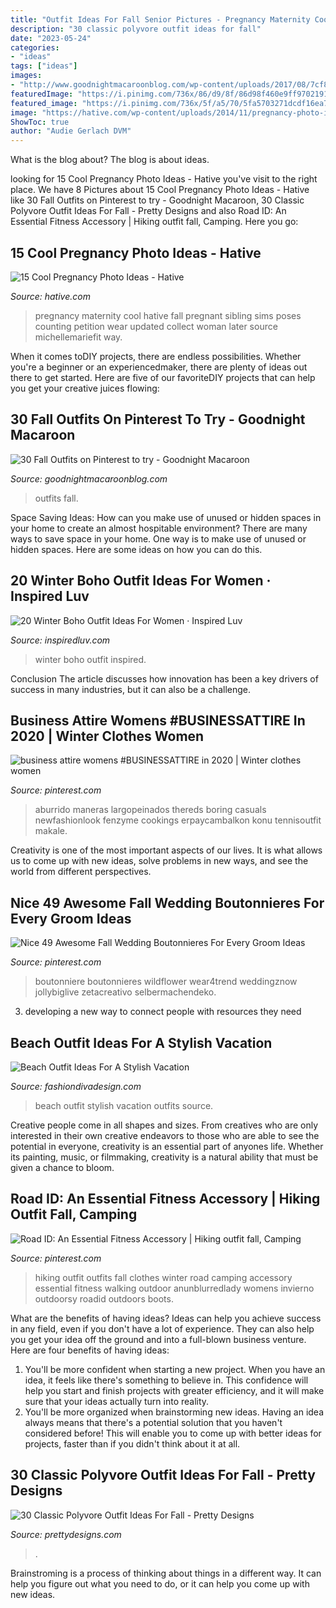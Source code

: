 ```yaml
---
title: "Outfit Ideas For Fall Senior Pictures - Pregnancy Maternity Cool Hative Fall Pregnant Sibling Sims Poses Counting Petition Wear Updated Collect Woman Later Source Michellemariefit Way"
description: "30 classic polyvore outfit ideas for fall"
date: "2023-05-24"
categories:
- "ideas"
tags: ["ideas"]
images:
- "http://www.goodnightmacaroonblog.com/wp-content/uploads/2017/08/7cf8f5a661210853a328ffbd8ed31af2.jpg"
featuredImage: "https://i.pinimg.com/736x/86/d9/8f/86d98f460e9ff970219144c8f98e055d.jpg"
featured_image: "https://i.pinimg.com/736x/5f/a5/70/5fa5703271dcdf16ea7641051f6751a8.jpg"
image: "https://hative.com/wp-content/uploads/2014/11/pregnancy-photo-ideas/7-cool-pregnancy-photo-ideas.jpg"
ShowToc: true
author: "Audie Gerlach DVM"
---
```



What is the blog about?
The blog is about ideas.

	

		
looking for 15 Cool Pregnancy Photo Ideas - Hative you've visit to the right place. We have 8 Pictures about 15 Cool Pregnancy Photo Ideas - Hative like 30 Fall Outfits on Pinterest to try - Goodnight Macaroon, 30 Classic Polyvore Outfit Ideas For Fall - Pretty Designs and also Road ID: An Essential Fitness Accessory | Hiking outfit fall, Camping. Here you go:
		
    
## 15 Cool Pregnancy Photo Ideas - Hative

<img loading=lazy src="https://hative.com/wp-content/uploads/2014/11/pregnancy-photo-ideas/7-cool-pregnancy-photo-ideas.jpg" onerror="this.onerror=null;this.src='https://tse3.mm.bing.net/th?id=OIP.4LD72bU6nJ_gEpIry0L_8wHaLH&amp;pid=15.1';" alt="15 Cool Pregnancy Photo Ideas - Hative">

_Source: hative.com_

>pregnancy maternity cool hative fall pregnant sibling sims poses counting petition wear updated collect woman later source michellemariefit way. 

	

When it comes toDIY projects, there are endless possibilities. Whether you're a beginner or an experiencedmaker, there are plenty of ideas out there to get started. Here are five of our favoriteDIY projects that can help you get your creative juices flowing: 

    
## 30 Fall Outfits On Pinterest To Try - Goodnight Macaroon

<img loading=lazy src="http://www.goodnightmacaroonblog.com/wp-content/uploads/2017/08/7cf8f5a661210853a328ffbd8ed31af2.jpg" onerror="this.onerror=null;this.src='https://tse2.mm.bing.net/th?id=OIP.FCjp_J5v46-0fQtQj5mjsQHaQK&amp;pid=15.1';" alt="30 Fall Outfits on Pinterest to try - Goodnight Macaroon">

_Source: goodnightmacaroonblog.com_

>outfits fall. 

	

Space Saving Ideas: How can you make use of unused or hidden spaces in your home to create an almost hospitable environment?
There are many ways to save space in your home. One way is to make use of unused or hidden spaces. Here are some ideas on how you can do this.

    
## 20 Winter Boho Outfit Ideas For Women · Inspired Luv

<img loading=lazy src="http://www.inspiredluv.com/wp-content/uploads/2016/12/winter-boho-outfit-women-ideas.jpg" onerror="this.onerror=null;this.src='https://tse1.mm.bing.net/th?id=OIP.1xIW-AWt_JODOPyb7ed94gHaLD&amp;pid=15.1';" alt="20 Winter Boho Outfit Ideas For Women · Inspired Luv">

_Source: inspiredluv.com_

>winter boho outfit inspired. 

	

Conclusion
The article discusses how innovation has been a key drivers of success in many industries, but it can also be a challenge.

    
## Business Attire Womens #BUSINESSATTIRE In 2020 | Winter Clothes Women

<img loading=lazy src="https://i.pinimg.com/736x/5f/a5/70/5fa5703271dcdf16ea7641051f6751a8.jpg" onerror="this.onerror=null;this.src='https://tse4.mm.bing.net/th?id=OIP.sNUw9_hxuloFBhP5K_r3HgHaKq&amp;pid=15.1';" alt="business attire womens #BUSINESSATTIRE in 2020 | Winter clothes women">

_Source: pinterest.com_

>aburrido maneras largopeinados thereds boring casuals newfashionlook fenzyme cookings erpaycambalkon konu tennisoutfit makale. 

	

Creativity is one of the most important aspects of our lives. It is what allows us to come up with new ideas, solve problems in new ways, and see the world from different perspectives.

    
## Nice 49 Awesome Fall Wedding Boutonnieres For Every Groom Ideas

<img loading=lazy src="https://i.pinimg.com/736x/86/d9/8f/86d98f460e9ff970219144c8f98e055d.jpg" onerror="this.onerror=null;this.src='https://tse1.mm.bing.net/th?id=OIP.orzsicS8feb7sL006_522wHaJ4&amp;pid=15.1';" alt="Nice 49 Awesome Fall Wedding Boutonnieres For Every Groom Ideas">

_Source: pinterest.com_

>boutonniere boutonnieres wildflower wear4trend weddingznow jollybiglive zetacreativo selbermachendeko. 

	

3. developing a new way to connect people with resources they need 

    
## Beach Outfit Ideas For A Stylish Vacation

<img loading=lazy src="https://www.fashiondivadesign.com/wp-content/uploads/2018/07/beach-outfits-9-.jpg" onerror="this.onerror=null;this.src='https://tse3.mm.bing.net/th?id=OIP.u5EHzoRPkaURMYPfYHe0-AHaLG&amp;pid=15.1';" alt="Beach Outfit Ideas For A Stylish Vacation">

_Source: fashiondivadesign.com_

>beach outfit stylish vacation outfits source. 

	

Creative people come in all shapes and sizes. From creatives who are only interested in their own creative endeavors to those who are able to see the potential in everyone, creativity is an essential part of anyones life. Whether its painting, music, or filmmaking, creativity is a natural ability that must be given a chance to bloom.

    
## Road ID: An Essential Fitness Accessory | Hiking Outfit Fall, Camping

<img loading=lazy src="https://i.pinimg.com/736x/0a/49/f4/0a49f403df0fb3269b795990a0a1ece5--winter-hiking-outfit-hiking-outfits.jpg" onerror="this.onerror=null;this.src='https://tse2.mm.bing.net/th?id=OIP.pTITiaxruZ7GUi2AOKmnFAHaLI&amp;pid=15.1';" alt="Road ID: An Essential Fitness Accessory | Hiking outfit fall, Camping">

_Source: pinterest.com_

>hiking outfit outfits fall clothes winter road camping accessory essential fitness walking outdoor anunblurredlady womens invierno outdoorsy roadid outdoors boots. 

	

What are the benefits of having ideas?
Ideas can help you achieve success in any field, even if you don't have a lot of experience. They can also help you get your idea off the ground and into a full-blown business venture. Here are four benefits of having ideas: 
1. You'll be more confident when starting a new project. When you have an idea, it feels like there's something to believe in. This confidence will help you start and finish projects with greater efficiency, and it will make sure that your ideas actually turn into reality. 
2. You'll be more organized when brainstorming new ideas. Having an idea always means that there's a potential solution that you haven't considered before! This will enable you to come up with better ideas for projects, faster than if you didn't think about it at all. 

    
## 30 Classic Polyvore Outfit Ideas For Fall - Pretty Designs

<img loading=lazy src="http://www.prettydesigns.com/wp-content/uploads/2018/11/30-classic-polyvore-outfit-ideas-for-fall-1.jpg" onerror="this.onerror=null;this.src='https://tse1.mm.bing.net/th?id=OIP.fyHUTJhgbsf0Kzdydu0hjwHaOk&amp;pid=15.1';" alt="30 Classic Polyvore Outfit Ideas For Fall - Pretty Designs">

_Source: prettydesigns.com_

>. 

	

Brainstroming is a process of thinking about things in a different way. It can help you figure out what you need to do, or it can help you come up with new ideas.

